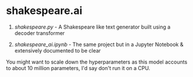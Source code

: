 # shakespeare.ai

1. *shakespeare.py* - A Shakespeare like text generator built using a decoder transformer
 
2. *shakespeare_ai.ipynb* - The same project but in a Jupyter Notebook & extensively documented to be clear

You might want to scale down the hyperparameters as this model accounts to about 10 million parameters, I'd say don't run it on a CPU.
